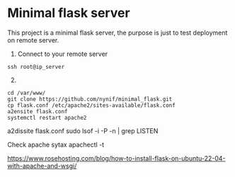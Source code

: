 # Minimal flask server
This project is a minimal flask server, the purpose is just to test deployment on remote server.

1. Connect to your remote server
```
ssh root@ip_server
```

2. 
```
cd /var/www/
git clone https://github.com/nynif/minimal_flask.git
cp flask.conf /etc/apache2/sites-available/flask.conf
a2ensite flask.conf
systemctl restart apache2
```

a2dissite flask.conf
sudo lsof -i -P -n | grep LISTEN

Check apache sytax 
apachectl -t


https://www.rosehosting.com/blog/how-to-install-flask-on-ubuntu-22-04-with-apache-and-wsgi/